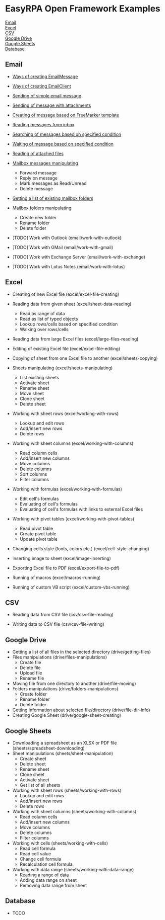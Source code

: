 # EasyRPA Open Framework Examples

 [Email](#email)  
 [Excel](#excel)  
 [CSV](#csv)  
 [Google Drive](#google-drive)  
 [Google Sheets](#google-sheets)  
 [Database](#database)  
 
## Email

- [Ways of creating EmailMessage](email/ways-of-message-creating)

- [Ways of creating EmailClient](email/ways-of-client-creating)

- [Sending of simple email message](email/simple-message-sending)

- [Sending of message with attachments](email/message-sending-with-attachments)

- [Creating of message based on FreeMarker template](email/template-based-message-creating)

- [Reading messages from inbox](email/inbox-messages-listing)

- [Searching of messages based on specified condition](email/messages-searching)

- [Waiting of message based on specified condition](email/message-waiting)

- [Reading of attached files](email/attachments-reading)

- [Mailbox messages manipulating](email/messages-manipulating) 
    * Forward message
    * Reply on message
    * Mark messages as Read/Unread    
    * Delete message   
    
- [Getting a list of existing mailbox folders](email/folders-listing)

- [Mailbox folders manipulating](email/folders-manipulating)
    * Create new folder
    * Rename folder
    * Delete folder
    
- [TODO] Work with Outlook (email/work-with-outlook)

- [TODO] Work with GMail (email/work-with-gmail)

- [TODO] Work with Exchange Server (email/work-with-exchange)

- [TODO] Work with Lotus Notes (email/work-with-lotus)

## Excel

 - Creating of new Excel file (excel/excel-file-creating)
 
 - Reading data from given sheet (excel/sheet-data-reading)
    * Read as range of data
    * Read as list of typed objects
    * Lookup rows/cells based on specified condition 
    * Walking over rows/cells 
    
 - Reading data from large Excel files (excel/large-files-reading)
 
 - Editing of existing Excel file (excel/excel-file-editing) 
 
 - Copying of sheet from one Excel file to another (excel/sheets-copying)    
 
 - Sheets manipulating (excel/sheets-manipulating)
    * List existing sheets
    * Activate sheet
    * Rename sheet
    * Move sheet
    * Clone sheet
    * Delete sheet 
    
 - Working with sheet rows (excel/working-with-rows)
    * Lookup and edit rows
    * Add/insert new rows
    * Delete rows
  
 - Working with sheet columns (excel/working-with-columns)
    * Read column cells
    * Add/insert new columns
    * Move columns
    * Delete columns
    * Sort columns 
    * Filter columns 
    
 - Working with formulas (excel/working-with-formulas)
    * Edit cell's formulas
    * Evaluating of cell's formulas
    * Evaluating of cell's formulas with links to external Excel files
    
 - Working with pivot tables (excel/working-with-pivot-tables)
    * Read pivot table
    * Create pivot table 
    * Update pivot table
        
 - Changing cells style (fonts, colors etc.)  (excel/cell-style-changing)
 
 - Inserting image to sheet (excel/image-inserting)
 
 - Exporting Excel file to PDF (excel/export-file-to-pdf)
 
 - Running of macros (excel/macros-running)
 
 - Running of custom VB script (excel/custom-vbs-running)
 
## CSV

 - Reading data from CSV file (csv/csv-file-reading)
 
 - Writing data to CSV file (csv/csv-file-writing)
    
## Google Drive

 - Getting a list of all files in the selected directory (drive/getting-files)
 - Files manipulations (drive/files-manipulations)
   * Create file
   * Delete file
   * Upload file
   * Rename file
 - Moving file from one directory to another (drive/file-moving)
 - Folders manipulations (drive/folders-manipulations)
    * Create folder
    * Rename folder
    * Delete folder
 - Getting information about selected file/directory (drive/file-dir-info)
 - Creating Google Sheet (drive/google-sheet-creating)

## Google Sheets

 - Downloading a spreadsheet as an XLSX or PDF file (sheets/spreadsheet-downloading)
 - Sheet manipulations (sheets/sheet-manipulation)
    * Create sheet
    * Delete sheet
    * Rename sheet
    * Clone sheet
    * Activate sheet
    * Get list of all sheets
 - Working with sheet rows (sheets/working-with-rows)
     * Lookup and edit rows
     * Add/insert new rows
     * Delete rows
 - Working with sheet columns (sheets/working-with-columns)
   * Read column cells
   * Add/insert new columns
   * Move columns
   * Delete columns
   * Filter columns
 - Working with cells (sheets/working-with-cells)
    * Read cell formula
    * Read cell value
    * Change cell formula
    * Recalculation cell formula
 - Working with data range (sheets/working-with-data-range)
    * Reading a range of data
    * Adding data range on sheet
    * Removing data range from sheet
 
## Database
 
  - TODO